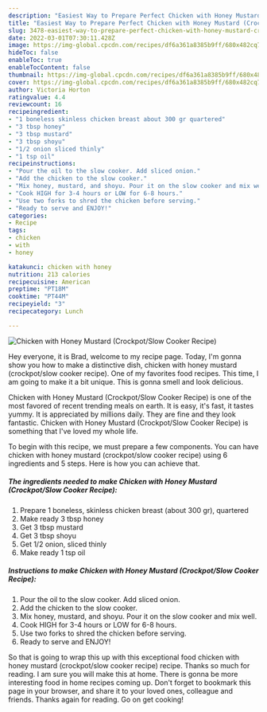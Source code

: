 ```yaml
---
description: "Easiest Way to Prepare Perfect Chicken with Honey Mustard (Crockpot/Slow Cooker Recipe)"
title: "Easiest Way to Prepare Perfect Chicken with Honey Mustard (Crockpot/Slow Cooker Recipe)"
slug: 3478-easiest-way-to-prepare-perfect-chicken-with-honey-mustard-crockpot-slow-cooker-recipe
date: 2022-03-01T07:30:11.428Z
image: https://img-global.cpcdn.com/recipes/df6a361a8385b9ff/680x482cq70/chicken-with-honey-mustard-crockpotslow-cooker-recipe-recipe-main-photo.jpg
hideToc: false
enableToc: true
enableTocContent: false
thumbnail: https://img-global.cpcdn.com/recipes/df6a361a8385b9ff/680x482cq70/chicken-with-honey-mustard-crockpotslow-cooker-recipe-recipe-main-photo.jpg
cover: https://img-global.cpcdn.com/recipes/df6a361a8385b9ff/680x482cq70/chicken-with-honey-mustard-crockpotslow-cooker-recipe-recipe-main-photo.jpg
author: Victoria Horton
ratingvalue: 4.4
reviewcount: 16
recipeingredient:
- "1 boneless skinless chicken breast about 300 gr quartered"
- "3 tbsp honey"
- "3 tbsp mustard"
- "3 tbsp shoyu"
- "1/2 onion sliced thinly"
- "1 tsp oil"
recipeinstructions:
- "Pour the oil to the slow cooker. Add sliced onion."
- "Add the chicken to the slow cooker."
- "Mix honey, mustard, and shoyu. Pour it on the slow cooker and mix well."
- "Cook HIGH for 3-4 hours or LOW for 6-8 hours."
- "Use two forks to shred the chicken before serving."
- "Ready to serve and ENJOY!"
categories:
- Recipe
tags:
- chicken
- with
- honey

katakunci: chicken with honey 
nutrition: 213 calories
recipecuisine: American
preptime: "PT18M"
cooktime: "PT44M"
recipeyield: "3"
recipecategory: Lunch

---
```



![Chicken with Honey Mustard (Crockpot/Slow Cooker Recipe)](https://img-global.cpcdn.com/recipes/df6a361a8385b9ff/680x482cq70/chicken-with-honey-mustard-crockpotslow-cooker-recipe-recipe-main-photo.jpg)

Hey everyone, it is Brad, welcome to my recipe page. Today, I'm gonna show you how to make a distinctive dish, chicken with honey mustard (crockpot/slow cooker recipe). One of my favorites food recipes. This time, I am going to make it a bit unique. This is gonna smell and look delicious.



Chicken with Honey Mustard (Crockpot/Slow Cooker Recipe) is one of the most favored of recent trending meals on earth. It is easy, it's fast, it tastes yummy. It is appreciated by millions daily. They are fine and they look fantastic. Chicken with Honey Mustard (Crockpot/Slow Cooker Recipe) is something that I've loved my whole life.


To begin with this recipe, we must prepare a few components. You can have chicken with honey mustard (crockpot/slow cooker recipe) using 6 ingredients and 5 steps. Here is how you can achieve that.

<!--inarticleads1-->

##### The ingredients needed to make Chicken with Honey Mustard (Crockpot/Slow Cooker Recipe):

1. Prepare 1 boneless, skinless chicken breast (about 300 gr), quartered
1. Make ready 3 tbsp honey
1. Get 3 tbsp mustard
1. Get 3 tbsp shoyu
1. Get 1/2 onion, sliced thinly
1. Make ready 1 tsp oil




<!--inarticleads2-->

##### Instructions to make Chicken with Honey Mustard (Crockpot/Slow Cooker Recipe):

1. Pour the oil to the slow cooker. Add sliced onion.
1. Add the chicken to the slow cooker.
1. Mix honey, mustard, and shoyu. Pour it on the slow cooker and mix well.
1. Cook HIGH for 3-4 hours or LOW for 6-8 hours.
1. Use two forks to shred the chicken before serving.
1. Ready to serve and ENJOY!



So that is going to wrap this up with this exceptional food chicken with honey mustard (crockpot/slow cooker recipe) recipe. Thanks so much for reading. I am sure you will make this at home. There is gonna be more interesting food in home recipes coming up. Don't forget to bookmark this page in your browser, and share it to your loved ones, colleague and friends. Thanks again for reading. Go on get cooking!
